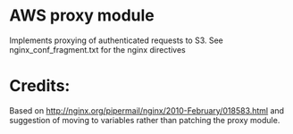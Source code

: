 AWS proxy module
================

Implements proxying of authenticated requests to S3.
See nginx_conf_fragment.txt for the nginx directives

Credits:
========
Based on http://nginx.org/pipermail/nginx/2010-February/018583.html and suggestion of moving to variables rather than patching the proxy module.
